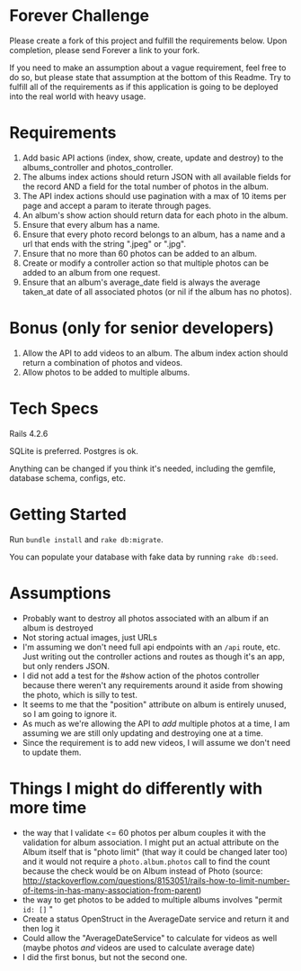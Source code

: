# Forever Challenge
Please create a fork of this project and fulfill the requirements below.  Upon completion, please send Forever a link to your fork.

If you need to make an assumption about a vague requirement, feel free to do so, but please state that assumption at the bottom of this Readme.  Try to fulfill all of the requirements as if this application is going to be deployed into the real world with heavy usage.


# Requirements
1. Add basic API actions (index, show, create, update and destroy) to the albums_controller and photos_controller.
2. The albums index actions should return JSON with all available fields for the record AND a field for the total number of photos in the album.
3. The API index actions should use pagination with a max of 10 items per page and accept a param to iterate through pages.
4. An album's show action should return data for each photo in the album.
5. Ensure that every album has a name.
6. Ensure that every photo record belongs to an album, has a name and a url that ends with the string ".jpeg" or ".jpg".
7. Ensure that no more than 60 photos can be added to an album.
8. Create or modify a controller action so that multiple photos can be added to an album from one request.
9. Ensure that an album's average_date field is always the average taken_at date of all associated photos (or nil if the album has no photos).


# Bonus (only for senior developers)
1. Allow the API to add videos to an album.  The album index action should return a combination of photos and videos.
2. Allow photos to be added to multiple albums.


# Tech Specs
Rails 4.2.6

SQLite is preferred. Postgres is ok.

Anything can be changed if you think it's needed, including the gemfile, database schema, configs, etc.


# Getting Started
Run `bundle install` and `rake db:migrate`.

You can populate your database with fake data by running `rake db:seed`.

# Assumptions
 * Probably want to destroy all photos associated with an album if an album is destroyed
 * Not storing actual images, just URLs
 * I'm assuming we don't need full api endpoints with an `/api` route, etc. Just writing out the controller actions and routes as though it's an app, but only renders JSON.
 * I did not add a test for the #show action of the photos controller because there weren't any requirements around it aside from showing the photo, which is silly to test.
 * It seems to me that the "position" attribute on album is entirely unused, so I am going to ignore it.
 * As much as we're allowing the API to _add_ multiple photos at a time, I am assuming we are still only updating and destroying one at a time.
 * Since the requirement is to add new videos, I will assume we don't need to update them.

# Things I might do differently with more time
 * the way that I validate <= 60 photos per album couples it with the validation for album association. I might put an actual attribute on the Album itself that is "photo limit" (that way it could be changed later too) and it would not require a `photo.album.photos` call to find the count because the check would be on Album instead of Photo (source: http://stackoverflow.com/questions/8153051/rails-how-to-limit-number-of-items-in-has-many-association-from-parent)
 * the way to get photos to be added to multiple albums involves "permit `id: []` "
 * Create a status OpenStruct in the AverageDate service and return it and then log it
 * Could allow the "AverageDateService" to calculate for videos as well (maybe photos _and_ videos are used to calculate average date)
 * I did the first bonus, but not the second one.

